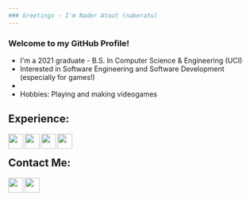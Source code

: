 ```yaml
---
### Greetings - I'm Nader Atout (naberatu)
---
```

### Welcome to my GitHub Profile!
- I'm a 2021 graduate - B.S. In Computer Science & Engineering (UCI)
- Interested in Software Engineering and Software Development (especially for games!)
- 
- Hobbies: Playing and making videogames

## Experience: 
<image align="left" src="https://user-images.githubusercontent.com/39421939/134762041-1e7f0e56-4258-4517-918a-4e97368ebc4b.png" width="30">
<image align="left" src="https://user-images.githubusercontent.com/39421939/134762044-abb29901-8e6b-4661-8db0-f47786c5a9e3.png" width="30">
<image align="left" src="https://user-images.githubusercontent.com/39421939/134762084-dfd5d2b4-05b9-4be7-8eff-3b689fefbc93.png" width="30">
<image align="left" src="https://user-images.githubusercontent.com/39421939/134762098-cbb16d45-9cc6-4405-9425-ffb4623dd166.png" width="30">
<!-- <image align="left" src="" width="30"> -->
<br>
  
## Contact Me: 
[<image align="left" src="https://user-images.githubusercontent.com/39421939/134761802-270ca15f-0a33-4830-b4d2-68ddf085e1b7.png" width="30">][email]
[<image align="left" src="https://user-images.githubusercontent.com/39421939/134761826-ed479dee-83cb-4de2-bdf4-59e216947b99.png" width="30">][linkedin]
<!-- [<image align="left" src="" width="30">][linkname] -->


<!-- Name variables for embedded links -->
[email]:      naberatu@gmail.com
[linkedin]:   https://www.linkedin.com/in/nader-atout/

